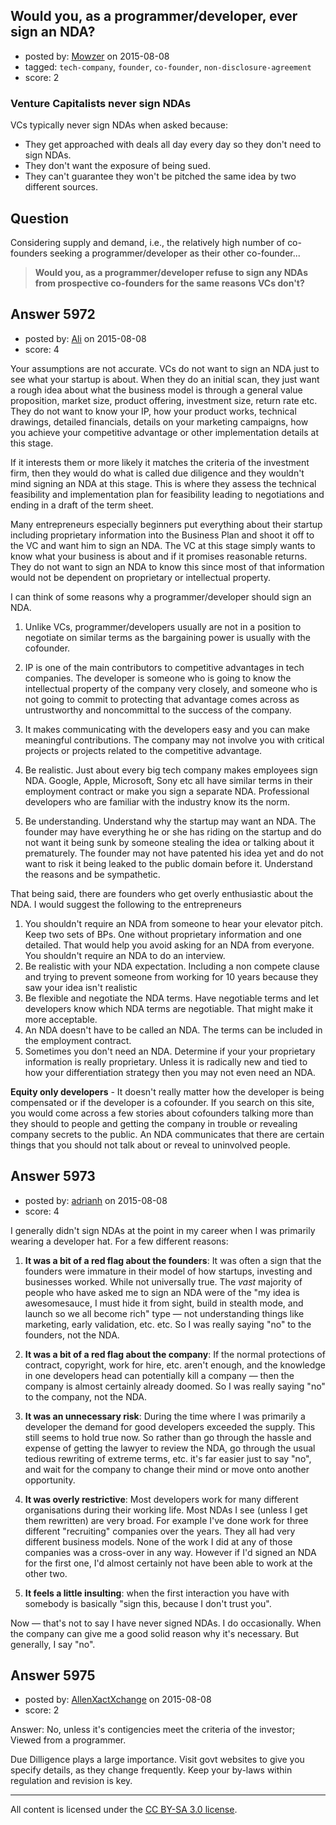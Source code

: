 ## Would you, as a programmer/developer, ever sign an NDA?

- posted by: [Mowzer](https://stackexchange.com/users/1803081/mowzer) on 2015-08-08
- tagged: `tech-company`, `founder`, `co-founder`, `non-disclosure-agreement`
- score: 2

<h3>Venture Capitalists never sign NDAs</h3>

<p>VCs typically never sign NDAs when asked because:</p>

<ul>
<li>They get approached with deals all day every day so they don't need to sign NDAs.</li>
<li>They don't want the exposure of being sued.</li>
<li>They can't guarantee they won't be pitched the same idea by two different sources.</li>
</ul>

<h2>Question</h2>

<p>Considering supply and demand, i.e., the relatively high number of co-founders seeking a programmer/developer as their other co-founder...</p>

<blockquote>
  <p><strong>Would you, as a programmer/developer refuse to sign any NDAs from prospective co-founders for the same reasons VCs don't?</strong></p>
</blockquote>



## Answer 5972

- posted by: [Ali](https://stackexchange.com/users/2815644/ali) on 2015-08-08
- score: 4

<p>Your assumptions are not accurate. VCs do not want to sign an NDA just to see what your startup is about. When they do an initial scan, they just want a rough idea about what the business model is through a general value proposition, market size, product offering, investment size, return rate etc. They do not want to know your IP, how your product works, technical drawings, detailed financials, details on your marketing campaigns, how you achieve your competitive advantage or other implementation details at this stage. </p>

<p>If it interests them or more likely it matches the criteria of the investment firm, then they would do what is called due diligence and they wouldn't mind signing an NDA at this stage. This is where they assess the technical feasibility and implementation plan for feasibility leading to negotiations and ending in a draft of the term sheet. </p>

<p>Many entrepreneurs especially beginners put everything about their startup including proprietary information into the Business Plan and shoot it off to the VC and want him to sign an NDA. The VC at this stage simply wants to know what your business is about and if it promises reasonable returns. They do not want to sign an NDA to know this since most of that information would not be dependent on proprietary or intellectual property. </p>

<p>I can think of some reasons why a programmer/developer should sign an NDA. </p>

<ol>
<li><p>Unlike VCs, programmer/developers usually are not in a position to negotiate on similar terms as the bargaining power is usually with the cofounder. </p></li>
<li><p>IP is one of the main contributors to competitive advantages in tech companies. The developer is someone who is going to know the intellectual property of the company very closely, and someone who is not going to commit to protecting that advantage comes across as untrustworthy and noncommittal to the success of the company.</p></li>
<li><p>It makes communicating with the developers easy and you can make meaningful contributions. The company may not involve you with critical projects or projects related to the competitive advantage. </p></li>
<li><p>Be realistic. Just about every big tech company makes employees sign NDA. Google, Apple, Microsoft, Sony etc all have similar terms in their employment contract or make you sign a separate NDA. Professional developers who are familiar with the industry know its the norm. </p></li>
<li><p>Be understanding. Understand why the startup may want an NDA. The founder may have everything he or she has riding on the startup and do not want it being sunk by someone stealing the idea or talking about it prematurely. The founder may not have patented his idea yet and do not want to risk it being leaked to the public domain before it. Understand the reasons and be sympathetic. </p></li>
</ol>

<p>That being said, there are founders who get overly enthusiastic about the NDA. I would suggest the following to the entrepreneurs</p>

<ol>
<li>You shouldn't require an NDA from someone to hear your elevator pitch. Keep two sets of BPs. One without proprietary information and one detailed. That would help you avoid asking for an NDA from everyone. You shouldn't require an NDA to do an interview. </li>
<li>Be realistic with your NDA expectation. Including a non compete clause and trying to prevent someone from working for 10 years because they saw your idea isn't realistic</li>
<li>Be flexible and negotiate the NDA terms. Have negotiable terms and let developers know which NDA terms are negotiable. That might make it more acceptable. </li>
<li>An NDA doesn't have to be called an NDA. The terms can be included in the employment contract. </li>
<li>Sometimes you don't need an NDA. Determine if your your proprietary information is really proprietary. Unless it is radically new and tied to how your differentiation strategy then you may not even need an NDA.</li>
</ol>

<p><strong>Equity only developers</strong> - It doesn't really matter how the developer is being compensated or if the developer is a cofounder. If you search on this site, you would come across a few stories about cofounders talking more than they should to people and getting the company in trouble or revealing company secrets to the public. An NDA communicates that there are certain things that you should not talk about or reveal to uninvolved people.</p>



## Answer 5973

- posted by: [adrianh](https://stackexchange.com/users/7553/adrianh) on 2015-08-08
- score: 4

<p>I generally didn't sign NDAs at the point in my career when I was primarily wearing a developer hat. For a few different reasons:</p>

<ol>
<li><p><strong>It was a bit of a red flag about the founders</strong>: It was often a sign that the founders were immature in their model of how startups, investing and businesses worked. While not universally true. The <em>vast</em> majority of people who have asked me to sign an NDA were of the "my idea is awesomesauce, I must hide it from sight, build in stealth mode, and launch so we all become rich" type — not understanding things like marketing, early validation, etc. etc. So I was really saying "no" to the founders, not the NDA. </p></li>
<li><p><strong>It was a bit of a red flag about the company</strong>: If the normal protections of contract, copyright, work for hire, etc. aren't enough, and the knowledge in one developers head can potentially kill a company — then the company is almost certainly already doomed. So I was really saying "no" to the company, not the NDA.</p></li>
<li><p><strong>It was an unnecessary risk</strong>: During the time where I was primarily a developer the demand for good developers exceeded the supply. This still seems to hold true now. So rather than go through the hassle and expense of getting the lawyer to review the NDA, go through the usual tedious rewriting of extreme terms, etc. it's far easier just to say "no", and wait for the company to change their mind or move onto another opportunity.</p></li>
<li><p><strong>It was overly restrictive</strong>: Most developers work for many different organisations during their working life. Most NDAs I see (unless I get them rewritten) are very broad. For example I've done work for three different "recruiting" companies over the years. They all had very different business models. None of the work I did at any of those companies was a cross-over in any way. However if I'd signed an NDA for the first one, I'd almost certainly not have been able to work at the other two.</p></li>
<li><p><strong>It feels a little insulting</strong>: when the first interaction you have with somebody is basically "sign this, because I don't trust you".</p></li>
</ol>

<p>Now — that's not to say I have never signed NDAs. I do occasionally. When the company can give me a good solid reason why it's necessary. But generally, I say "no".</p>



## Answer 5975

- posted by: [AllenXactXchange](https://stackexchange.com/users/6572620/allenxactxchange) on 2015-08-08
- score: 2

<p>Answer: No, unless it's contigencies meet the criteria of the investor; Viewed from a programmer.</p>

<p>Due Dilligence plays a large importance. Visit govt websites to give you specify details, as they change frequently. Keep your by-laws within regulation and revision is key. </p>




---

All content is licensed under the [CC BY-SA 3.0 license](https://creativecommons.org/licenses/by-sa/3.0/).

